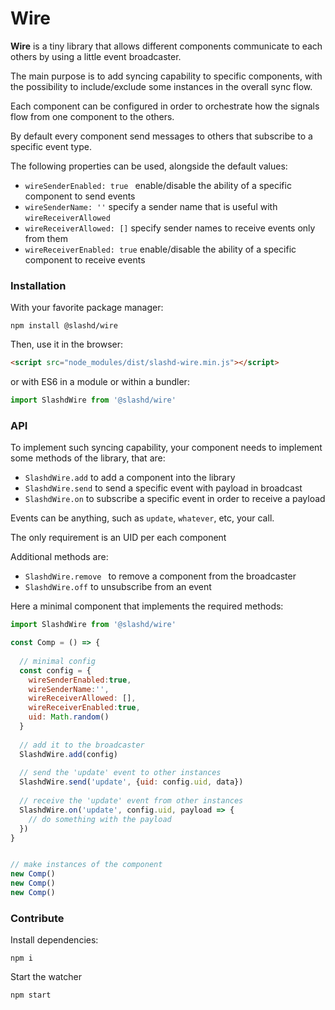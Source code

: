 # Wire

**Wire** is a tiny library that allows different components communicate to each others by using a little event broadcaster.

The main purpose is to add syncing capability to specific components, with the possibility to include/exclude some instances in the overall sync flow.

Each component can be configured in order to orchestrate how the signals flow from one component to the others.

By default every component send messages to others that subscribe to a specific event type.

The following properties can be used, alongside the default values:
- `wireSenderEnabled: true ` enable/disable the ability of a specific component to send events
- `wireSenderName: ''` specify a sender name that is useful with `wireReceiverAllowed`
- `wireReceiverAllowed: []` specify sender names to receive events only from them
- `wireReceiverEnabled: true` enable/disable the ability of a specific component to receive events







### Installation

With your favorite package manager:

```shell
npm install @slashd/wire
```

Then, use it in the browser:

```html
<script src="node_modules/dist/slashd-wire.min.js"></script>
```

or with ES6 in a module or within a bundler:

```js
import SlashdWire from '@slashd/wire'
```





### API

To implement such syncing capability, your component needs to implement some methods of the library, that are:

- `SlashdWire.add` to add a component into the library
- `SlashdWire.send` to send a specific event with payload in broadcast
- `SlashdWire.on` to subscribe a specific event in order to receive a payload

Events can be anything, such as `update`, `whatever`, etc, your call.

The only requirement is an UID per each component

Additional methods are:

- `SlashdWire.remove ` to remove a component from the broadcaster
- `SlashdWire.off` to unsubscribe from an event

Here a minimal component that implements the required methods:

```js
import SlashdWire from '@slashd/wire'

const Comp = () => {
  
  // minimal config
  const config = {
    wireSenderEnabled:true,
    wireSenderName:'',
    wireReceiverAllowed: [],
    wireReceiverEnabled:true,
    uid: Math.random()
  }
  
  // add it to the broadcaster
  SlashdWire.add(config)
  
  // send the 'update' event to other instances
  SlashdWire.send('update', {uid: config.uid, data})
  
  // receive the 'update' event from other instances
  SlashdWire.on('update', config.uid, payload => {
    // do something with the payload
  })
}


// make instances of the component
new Comp()
new Comp()
new Comp()
```



### Contribute

Install dependencies:

```shell
npm i
```


Start the watcher

```shell
npm start 
```

